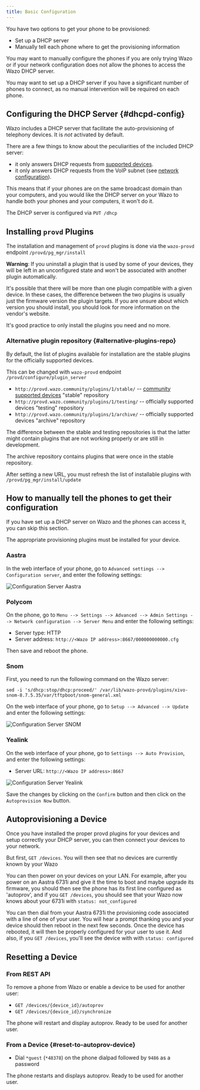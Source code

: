 ```yaml
---
title: Basic Configuration
---
```


You have two options to get your phone to be provisioned:

- Set up a DHCP server
- Manually tell each phone where to get the provisioning information

You may want to manually configure the phones if you are only trying Wazo or if your network
configuration does not allow the phones to access the Wazo DHCP server.

You may want to set up a DHCP server if you have a significant number of phones to connect, as no
manual intervention will be required on each phone.

## Configuring the DHCP Server {#dhcpd-config}

Wazo includes a DHCP server that facilitate the auto-provisioning of telephony devices. It is _not_
activated by default.

There are a few things to know about the peculiarities of the included DHCP server:

- it only answers DHCP requests from [supported devices](/uc-doc/ecosystem/supported_devices).
- it only answers DHCP requests from the VoIP subnet (see
  [network configuration](/uc-doc/system/network)).

This means that if your phones are on the same broadcast domain than your computers, and you would
like the DHCP server on your Wazo to handle both your phones and your computers, it won't do it.

The DHCP server is configured via `PUT /dhcp`

## Installing `provd` Plugins

The installation and management of `provd` plugins is done via the `wazo-provd` endpoint
`/provd/pg_mgr/install`

**Warning**: If you uninstall a plugin that is used by some of your devices, they will be left in an
unconfigured state and won't be associated with another plugin automatically.

It's possible that there will be more than one plugin compatible with a given device. In these cases, the
difference between the two plugins is usually just the firmware version the plugin targets. If you
are unsure about which version you should install, you should look for more information on the
vendor's website.

It's good practice to only install the plugins you need and no more.

### Alternative plugin repository {#alternative-plugins-repo}

By default, the list of plugins available for installation are the stable plugins for the officially
supported devices.

This can be changed with `wazo-provd` endpoint `/provd/configure/plugin_server`

- `http://provd.wazo.community/plugins/1/stable/` --
  [community supported devices](/uc-doc/ecosystem/supported_devices) "stable" repository
- `http://provd.wazo.community/plugins/1/testing/` -- officially supported devices "testing"
  repository
- `http://provd.wazo.community/plugins/1/archive/` -- officially supported devices "archive"
  repository

The difference between the stable and testing repositories is that the latter might contain plugins
that are not working properly or are still in development.

The archive repository contains plugins that were once in the stable repository.

After setting a new URL, you must refresh the list of installable plugins with
`/provd/pg_mgr/install/update`

## How to manually tell the phones to get their configuration

If you have set up a DHCP server on Wazo and the phones can access it, you can skip this section.

The appropriate provisioning plugins must be installed for your device.

### Aastra

In the web interface of your phone, go to `Advanced settings --> Configuration server`, and enter
the following settings:

![Configuration Server Aastra](/images/uc-doc/provisioning/config_server_aastra.png)

### Polycom

On the phone, go to
`Menu --> Settings --> Advanced --> Admin Settings --> Network configuration --> Server Menu` and
enter the following settings:

- Server type: HTTP
- Server address: `http://<Wazo IP address>:8667/000000000000.cfg`

Then save and reboot the phone.

### Snom

First, you need to run the following command on the Wazo server:

```shell
sed -i 's/dhcp:stop/dhcp:proceed/' /var/lib/wazo-provd/plugins/xivo-snom-8.7.5.35/var/tftpboot/snom-general.xml
```

On the web interface of your phone, go to `Setup --> Advanced --> Update` and enter the following
settings:

![Configuration Server SNOM](/images/uc-doc/provisioning/config_server_snom.png)

### Yealink

On the web interface of your phone, go to `Settings --> Auto Provision`, and enter the following
settings:

- Server URL: `http://<Wazo IP address>:8667`

![Configuration Server Yealink](/images/uc-doc/provisioning/config_server_yealink.png)

Save the changes by clicking on the `Confirm` button and then click on the `Autoprovision Now`
button.

## Autoprovisioning a Device

Once you have installed the proper provd plugins for your devices and setup correctly your DHCP
server, you can then connect your devices to your network.

But first, `GET /devices`. You will then see that no devices are currently known by your Wazo

You can then power on your devices on your LAN. For example, after you power on an Aastra 6731i and
give it the time to boot and maybe upgrade its firmware, you should then see the phone has its
first line configured as 'autoprov', and if you `GET /devices`, you should see that your Wazo now
knows about your 6731i with `status: not_configured`

You can then dial from your Aastra 6731i the provisioning code associated with a line of one of your
user. You will hear a prompt thanking you and your device should then reboot in the next few
seconds. Once the device has rebooted, it will then be properly configured for your user to use it.
And also, if you `GET /devices`, you'll see the device with with `status: configured`

## Resetting a Device

### From REST API

To remove a phone from Wazo or enable a device to be used for another user:

- `GET /devices/{device_id}/autoprov`
- `GET /devices/{device_id}/synchronize`

The phone will restart and display autoprov. Ready to be used for another user.

### From a Device {#reset-to-autoprov-device}

- Dial `*guest` (`*48378`) on the phone dialpad followed by `9486` as a password

The phone restarts and displays autoprov. Ready to be used for another user.
